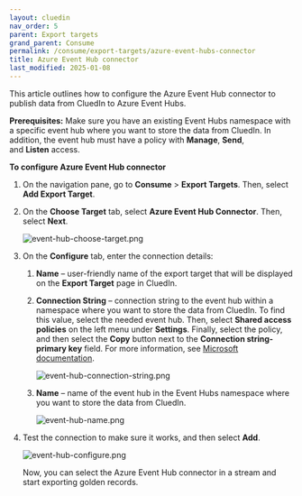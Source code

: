 ```yaml
---
layout: cluedin
nav_order: 5
parent: Export targets
grand_parent: Consume
permalink: /consume/export-targets/azure-event-hubs-connector
title: Azure Event Hub connector
last_modified: 2025-01-08
---
```


This article outlines how to configure the Azure Event Hub connector to publish data from CluedIn to Azure Event Hubs.

**Prerequisites:** Make sure you have an existing Event Hubs namespace with a specific event hub where you want to store the data from CluedIn. In addition, the event hub must have a policy with **Manage**, **Send**, and **Listen** access.

**To configure Azure Event Hub connector**

1. On the navigation pane, go to **Consume** > **Export Targets**. Then, select **Add Export Target**.

1. On the **Choose Target** tab, select **Azure Event Hub Connector**. Then, select **Next**.

    ![event-hub-choose-target.png](../../assets/images/consume/export-targets/event-hub-choose-target.png)

1. On the **Configure** tab, enter the connection details:

    1. **Name** – user-friendly name of the export target that will be displayed on the **Export Target** page in CluedIn.

    1. **Connection String** – connection string to the event hub within a namespace where you want to store the data from CluedIn. To find this value, select the needed event hub. Then, select **Shared access policies** on the left menu under **Settings**. Finally, select the policy, and then select the **Copy** button next to the **Connection string-primary key** field. For more information, see [Microsoft documentation](https://learn.microsoft.com/en-us/azure/event-hubs/event-hubs-get-connection-string#connection-string-for-a-specific-event-hub-in-a-namespace).

        ![event-hub-connection-string.png](../../assets/images/consume/export-targets/event-hub-connection-string.png)

    1. **Name** – name of the event hub in the Event Hubs namespace where you want to store the data from CluedIn.

       ![event-hub-name.png](../../assets/images/consume/export-targets/event-hub-name.png)

1. Test the connection to make sure it works, and then select **Add**.

    ![event-hub-configure.png](../../assets/images/consume/export-targets/event-hub-configure.png)

    Now, you can select the Azure Event Hub connector in a stream and start exporting golden records.